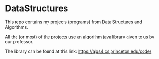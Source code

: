 # DataStructures
This repo contains my projects (programs) from Data Structures and Algorithms.

All the (or most) of the projects use an algorithm java library given to us by our professor. 

The library can be found at this link: https://algs4.cs.princeton.edu/code/

